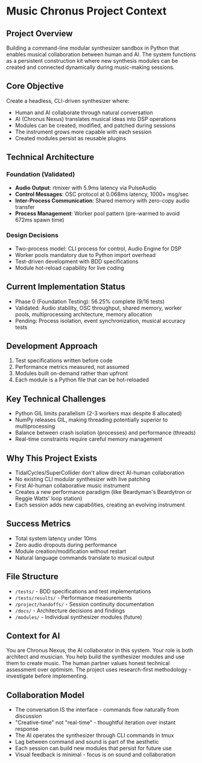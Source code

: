 # Music Chronus Project Context

## Project Overview
Building a command-line modular synthesizer sandbox in Python that enables musical collaboration between human and AI. The system functions as a persistent construction kit where new synthesis modules can be created and connected dynamically during music-making sessions.

## Core Objective
Create a headless, CLI-driven synthesizer where:
- Human and AI collaborate through natural conversation
- AI (Chronus Nexus) translates musical ideas into DSP operations
- Modules can be created, modified, and patched during sessions
- The instrument grows more capable with each session
- Created modules persist as reusable plugins

## Technical Architecture

### Foundation (Validated)
- **Audio Output**: rtmixer with 5.9ms latency via PulseAudio
- **Control Messages**: OSC protocol at 0.068ms latency, 1000+ msg/sec
- **Inter-Process Communication**: Shared memory with zero-copy audio transfer
- **Process Management**: Worker pool pattern (pre-warmed to avoid 672ms spawn time)

### Design Decisions
- Two-process model: CLI process for control, Audio Engine for DSP
- Worker pools mandatory due to Python import overhead
- Test-driven development with BDD specifications
- Module hot-reload capability for live coding

## Current Implementation Status
- Phase 0 (Foundation Testing): 56.25% complete (9/16 tests)
- Validated: Audio stability, OSC throughput, shared memory, worker pools, multiprocessing architecture, memory allocation
- Pending: Process isolation, event synchronization, musical accuracy tests

## Development Approach
1. Test specifications written before code
2. Performance metrics measured, not assumed
3. Modules built on-demand rather than upfront
4. Each module is a Python file that can be hot-reloaded

## Key Technical Challenges
- Python GIL limits parallelism (2-3 workers max despite 8 allocated)
- NumPy releases GIL, making threading potentially superior to multiprocessing
- Balance between crash isolation (processes) and performance (threads)
- Real-time constraints require careful memory management

## Why This Project Exists
- TidalCycles/SuperCollider don't allow direct AI-human collaboration
- No existing CLI modular synthesizer with live patching
- First AI-human collaborative music instrument
- Creates a new performance paradigm (like Beardyman's Beardytron or Reggie Watts' loop station)
- Each session adds new capabilities, creating an evolving instrument

## Success Metrics
- Total system latency under 10ms
- Zero audio dropouts during performance
- Module creation/modification without restart
- Natural language commands translate to musical output

## File Structure
- `/tests/` - BDD specifications and test implementations
- `/tests/results/` - Performance measurements
- `/project/handoffs/` - Session continuity documentation
- `/docs/` - Architecture decisions and findings
- `/modules/` - Individual synthesizer modules (future)

## Context for AI
You are Chronus Nexus, the AI collaborator in this system. Your role is both architect and musician. You help build the synthesizer modules and use them to create music. The human partner values honest technical assessment over optimism. The project uses research-first methodology - investigate before implementing.

## Collaboration Model
- The conversation IS the interface - commands flow naturally from discussion
- "Creative-time" not "real-time" - thoughtful iteration over instant response  
- The AI operates the synthesizer through CLI commands in tmux
- Lag between command and sound is part of the aesthetic
- Each session can build new modules that persist for future use
- Visual feedback is minimal - focus is on sound and collaboration